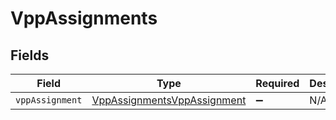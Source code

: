 # VppAssignments


## Fields

| Field                                                                             | Type                                                                              | Required                                                                          | Description                                                                       |
| --------------------------------------------------------------------------------- | --------------------------------------------------------------------------------- | --------------------------------------------------------------------------------- | --------------------------------------------------------------------------------- |
| `vppAssignment`                                                                   | [VppAssignmentsVppAssignment](../../models/shared/vppassignmentsvppassignment.md) | :heavy_minus_sign:                                                                | N/A                                                                               |